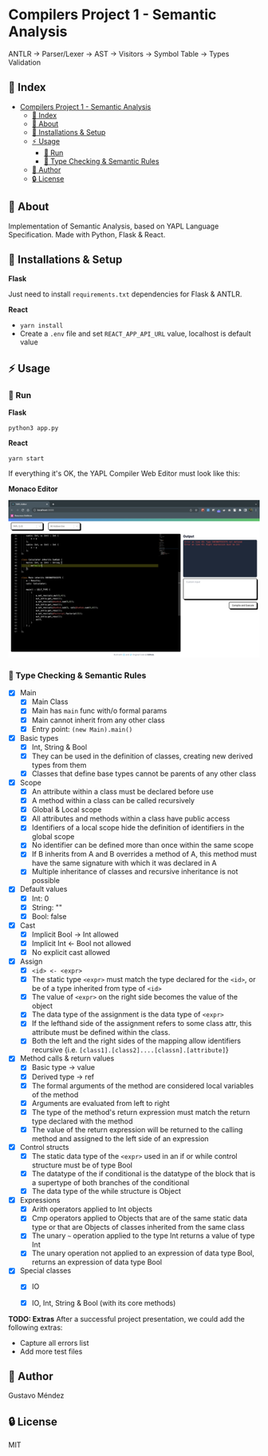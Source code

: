# Compilers Project 1 - Semantic Analysis
ANTLR -> Parser/Lexer -> AST -> Visitors -> Symbol Table -> Types Validation


## :ledger: Index

- [Compilers Project 1 - Semantic Analysis](#compilers-project-1---semantic-analysis)
  - [:ledger: Index](#ledger-index)
  - [:beginner: About](#beginner-about)
  - [:electric_plug: Installations & Setup](#electric_plug-installations--setup)
  - [:zap: Usage](#zap-usage)
    - [:rocket: Run](#rocket-run)
    - [:red_circle: Type Checking & Semantic Rules](#red_circle-type-checking--semantic-rules)
  - [:star2: Author](#star2-author)
  - [:lock: License](#lock-license)

##  :beginner: About
Implementation of Semantic Analysis, based on YAPL Language Specification. Made with Python, Flask & React.

##  :electric_plug: Installations & Setup

**Flask**

Just need to install `requirements.txt` dependencies for Flask & ANTLR.


**React**

- `yarn install`
- Create a `.env` file and set `REACT_APP_API_URL` value, localhost is default value


## :zap: Usage

###  :rocket: Run

**Flask**

```
python3 app.py
```

**React**

```
yarn start
```

If everything it's OK, the YAPL Compiler Web Editor must look like this:


**Monaco Editor**

![demo](https://github.com/gusmendez99/compilers/blob/main/images/demo.png?raw=true)


###  :red_circle: Type Checking & Semantic Rules

- [x] Main
  - [x] Main Class
  - [x] Main has `main` func with/o formal params
  - [x] Main cannot inherit from any other class
  - [x] Entry point: `(new Main).main()`
- [x] Basic types
  - [x] Int, String & Bool
  - [x] They can be used in the definition of classes, creating new derived types from them
  - [x] Classes that define base types cannot be parents of any other class
- [x] Scope
  - [x] An attribute within a class must be declared before use
  - [x] A method within a class can be called recursively
  - [x] Global & Local scope
  - [x] All attributes and methods within a class have public access
  - [x] Identifiers of a local scope hide the definition of identifiers in the global scope
  - [x] No identifier can be defined more than once within the same scope
  - [x] If B inherits from A and B overrides a method of A, this method must have the same signature with which it was declared in A
  - [x] Multiple inheritance of classes and recursive inheritance is not possible
- [x] Default values
  - [x] Int: 0
  - [x] String: ""
  - [x] Bool: false
- [x] Cast
  - [x] Implicit Bool -> Int allowed
  - [x] Implicit Int <- Bool not allowed
  - [x] No explicit cast allowed
- [x] Assign
  - [x] `<id> <- <expr>`
  - [x] The static type `<expr>` must match the type declared for the `<id>`, or be of a type inherited from type of `<id>`
  - [x] The value of `<expr>` on the right side becomes the value of the <id> object
  - [x] The data type of the assignment is the data type of `<expr>`
  - [x] If the lefthand side of the assignment refers to some class attr, this attribute must be defined within the class.
  - [x] Both the left and the right sides of the mapping allow identifiers recursive {i.e. `[class1].[class2]....[classn].[attribute]`}
- [x] Method calls & return values
  - [x] Basic type -> value
  - [x] Derived type -> ref
  - [x] The formal arguments of the method are considered local variables of the method
  - [x] Arguments are evaluated from left to right
  - [x] The type of the method's return expression must match the return type declared with the method
  - [x] The value of the return expression will be returned to the calling method and assigned to the left side of an expression
- [x] Control structs
  - [x] The static data type of the `<expr>` used in an if or while control structure must be of type Bool
  - [x] The datatype of the if conditional is the datatype of the block that is a supertype of both branches of the conditional
  - [x] The data type of the while structure is Object
- [x] Expressions
  - [x] Arith operators applied to Int objects
  - [x] Cmp operators applied to Objects that are of the same static data type or that are Objects of classes inherited from the same class
  - [x] The unary `~` operation applied to the type Int returns a value of type Int
  - [x] The unary operation not applied to an expression of data type Bool, returns an expression of data type Bool
- [x] Special classes
  - [x] IO
  - [x] IO, Int, String & Bool (with its core methods)


**TODO: Extras**
After a successful project presentation, we could add the following extras:

- Capture all errors list
- Add more test files


## :star2: Author

Gustavo Méndez

##  :lock: License
MIT
